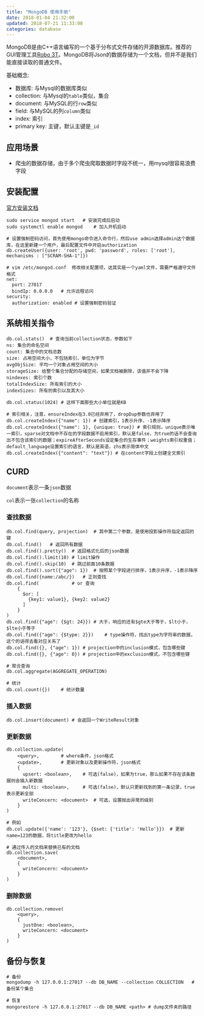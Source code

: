 ```yaml
---
title: "MongoDB 使用手册"
date: 2018-01-04 21:32:00
updated: 2018-07-21 11:33:00
categories: database
---
```


MongoDB是由C++语言编写的一个基于分布式文件存储的开源数据库。推荐的GUI管理工具[Robo 3T](https://github.com/Studio3T/robomongo)。MongoDB将Json的数据存储为一个文档，但并不是我们能直接读取的普通文件。

基础概念:

- 数据库: 与Mysql的数据库类似
- collection: 与Mysql的`table`类似，集合
- document: 与MySQL的行`row`类似
- field: 与MySQL的列`column`类似
- index: 索引
- primary key: 主键，默认主键是`_id`

## 应用场景

- 爬虫的数据存储，由于多个爬虫爬取数据时字段不统一，用mysql很容易浪费字段

<!--more-->

## 安装配置

[官方安装文档](https://docs.mongodb.com/master/tutorial/install-mongodb-on-red-hat/)

```shell
sudo service mongod start	# 安装完成后启动
sudo systemctl enable mongod	# 加入开机启动

# 设置强制密码访问，首先使用mongo命令进入命令行，然后use admin选择admin这个数据库，在这里新建一个用户，最后配置文件中开启authorization
db.createUser({user: 'root', pwd: 'password', roles: ['root'], mechanisms : ["SCRAM-SHA-1"]})

# vim /etc/mongod.conf	修改相关配置项，这其实是一个yaml文件，需要严格遵守文件格式
net:
  port: 27017
  bindIp: 0.0.0.0	# 允许远程访问
security:
  authorization: enabled # 设置强制密码验证
```

## 系统相关指令

```shell
db.col.stats() 	# 查询当前collection状态，参数如下
ns: 集合的命名空间
count: 集合中的文档总数
size: 占用空间大小，不包括索引，单位为字节
avgObjSize: 平均一个对象占用空间的大小
storageSize: 给整个集合分配的存储空间，如果文档被删除，该值并不会下降
nindexes: 索引个数
totalIndexSize: 所有索引的大小
indexSizes: 所有的索引以及其大小

db.col.status(1024)	# 这样下面那些大小单位就是KB

# 索引相关，注意，ensureIndex在3.0已经弃用了，dropDup参数也弃用了
db.col.createIndex({"name": 1})	# 创建索引，1表示升序，-1表示降序
db.col.createIndex({"name": 1}, {unique: true})	# 索引规则，unique表示唯一索引，sparse对文档中不存在的字段数据不启用索引，默认是false，为true的话不会查询出不包含该索引的数据；expireAfterSeconds设定集合的生存事件；weights索引权重值；default_language设置索引的语言，默认是英语，zhs表示简体中文
db.col.createIndex({"content": "text"})	# 在content字段上创建全文索引
```

## CURD

`document`表示一条`json`数据

`col`表示一张`collection`的名称

### 查找数据

```shell
db.col.find(query, projection)	# 其中第二个参数，是使用投影操作符指定返回的键
db.col.find()	# 返回所有数据
db.col.find().pretty()	# 返回格式化后的json数据
db.col.find().limit(10)	# limit操作
db.col.find().skip(10)	# 跳过前面10条数据
db.col.find().sort({"age": 1})	# 按照某个字段进行排序，1表示升序，-1表示降序
db.col.find({name:/abc/})	# 正则查找
db.col.find(			# or 查询
	{
      $or: [
        {key1: value1}, {key2: value2}
      ]
	}
)
db.col.find({"age": {$gt: 24}})	# 大于，响应的还有$gte大于等于，$lt小于，$lte小于等于
db.col.find({"age": {$type: 2}})	# type操作符，找出type为字符串的数据，这个的话得去看对应关系了
db.col.find({}, {"age": 1})	# projection中的inclusion模式，包含哪些键
db.col.find({}, {"age": 0})	# projection中的exclusion模式，不包含哪些键

# 聚合查询
db.col.aggregate(AGGREGATE_OPERATION)

# 统计
db.col.count({})	# 统计数量
```

### 插入数据

```shell
db.col.insert(document)	# 会返回一个WriteResult对象
```

### 更新数据

```shell
db.collection.update(
	<query>,		# where条件，json格式
	<update>,		# 更新对象以及更新操作符，json格式
	{
      upsert: <boolean>,	# 可选(false)，如果为true，那么如果不存在该条数据则会插入新数据
      multi: <boolean>,		# 可选(false)，默认只更新找到的第一条记录，true表示更新全部
      writeConcern: <document>	# 可选，设置抛出异常的级别
	}
)

# 例如
db.col.update({'name': '123'}, {$set: {'title': 'Hello'}})	# 更新name=123的数据，将title更改为hello

# 通过传入的文档来替换已有的文档
db.collection.save(
	<document>,
	{
      writeConcern: <document>
	}
)
```

### 删除数据

```shell
db.collection.remove(
	<query>,
	{
      justOne: <boolean>,
      writeConcern: <document>
	}
)
```

## 备份与恢复

```shell
# 备份
mongodump -h 127.0.0.1:27017 --db DB_NAME --collection COLLECTION	# 备份某个集合

# 恢复
mongorestore -h 127.0.0.1:27017 --db DB_NAME <path>	# dump文件夹的路径
```

